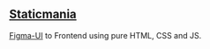 ## [Staticmania](https://static-mania-xi.vercel.app)

[Figma-UI](https://www.figma.com/design/Mf1hHUPzjKa9yBc0VnObJD/FrontEnd-Developer-Tasks?node-id=2-209&t=DPYpSuaoTSMb2red-0) to Frontend using pure HTML, CSS and JS.
